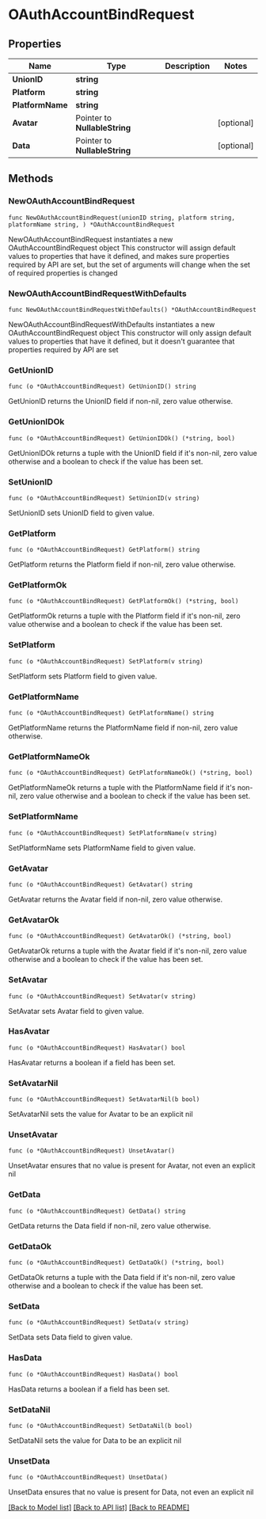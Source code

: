 # OAuthAccountBindRequest

## Properties

Name | Type | Description | Notes
------------ | ------------- | ------------- | -------------
**UnionID** | **string** |  | 
**Platform** | **string** |  | 
**PlatformName** | **string** |  | 
**Avatar** | Pointer to **NullableString** |  | [optional] 
**Data** | Pointer to **NullableString** |  | [optional] 

## Methods

### NewOAuthAccountBindRequest

`func NewOAuthAccountBindRequest(unionID string, platform string, platformName string, ) *OAuthAccountBindRequest`

NewOAuthAccountBindRequest instantiates a new OAuthAccountBindRequest object
This constructor will assign default values to properties that have it defined,
and makes sure properties required by API are set, but the set of arguments
will change when the set of required properties is changed

### NewOAuthAccountBindRequestWithDefaults

`func NewOAuthAccountBindRequestWithDefaults() *OAuthAccountBindRequest`

NewOAuthAccountBindRequestWithDefaults instantiates a new OAuthAccountBindRequest object
This constructor will only assign default values to properties that have it defined,
but it doesn't guarantee that properties required by API are set

### GetUnionID

`func (o *OAuthAccountBindRequest) GetUnionID() string`

GetUnionID returns the UnionID field if non-nil, zero value otherwise.

### GetUnionIDOk

`func (o *OAuthAccountBindRequest) GetUnionIDOk() (*string, bool)`

GetUnionIDOk returns a tuple with the UnionID field if it's non-nil, zero value otherwise
and a boolean to check if the value has been set.

### SetUnionID

`func (o *OAuthAccountBindRequest) SetUnionID(v string)`

SetUnionID sets UnionID field to given value.


### GetPlatform

`func (o *OAuthAccountBindRequest) GetPlatform() string`

GetPlatform returns the Platform field if non-nil, zero value otherwise.

### GetPlatformOk

`func (o *OAuthAccountBindRequest) GetPlatformOk() (*string, bool)`

GetPlatformOk returns a tuple with the Platform field if it's non-nil, zero value otherwise
and a boolean to check if the value has been set.

### SetPlatform

`func (o *OAuthAccountBindRequest) SetPlatform(v string)`

SetPlatform sets Platform field to given value.


### GetPlatformName

`func (o *OAuthAccountBindRequest) GetPlatformName() string`

GetPlatformName returns the PlatformName field if non-nil, zero value otherwise.

### GetPlatformNameOk

`func (o *OAuthAccountBindRequest) GetPlatformNameOk() (*string, bool)`

GetPlatformNameOk returns a tuple with the PlatformName field if it's non-nil, zero value otherwise
and a boolean to check if the value has been set.

### SetPlatformName

`func (o *OAuthAccountBindRequest) SetPlatformName(v string)`

SetPlatformName sets PlatformName field to given value.


### GetAvatar

`func (o *OAuthAccountBindRequest) GetAvatar() string`

GetAvatar returns the Avatar field if non-nil, zero value otherwise.

### GetAvatarOk

`func (o *OAuthAccountBindRequest) GetAvatarOk() (*string, bool)`

GetAvatarOk returns a tuple with the Avatar field if it's non-nil, zero value otherwise
and a boolean to check if the value has been set.

### SetAvatar

`func (o *OAuthAccountBindRequest) SetAvatar(v string)`

SetAvatar sets Avatar field to given value.

### HasAvatar

`func (o *OAuthAccountBindRequest) HasAvatar() bool`

HasAvatar returns a boolean if a field has been set.

### SetAvatarNil

`func (o *OAuthAccountBindRequest) SetAvatarNil(b bool)`

 SetAvatarNil sets the value for Avatar to be an explicit nil

### UnsetAvatar
`func (o *OAuthAccountBindRequest) UnsetAvatar()`

UnsetAvatar ensures that no value is present for Avatar, not even an explicit nil
### GetData

`func (o *OAuthAccountBindRequest) GetData() string`

GetData returns the Data field if non-nil, zero value otherwise.

### GetDataOk

`func (o *OAuthAccountBindRequest) GetDataOk() (*string, bool)`

GetDataOk returns a tuple with the Data field if it's non-nil, zero value otherwise
and a boolean to check if the value has been set.

### SetData

`func (o *OAuthAccountBindRequest) SetData(v string)`

SetData sets Data field to given value.

### HasData

`func (o *OAuthAccountBindRequest) HasData() bool`

HasData returns a boolean if a field has been set.

### SetDataNil

`func (o *OAuthAccountBindRequest) SetDataNil(b bool)`

 SetDataNil sets the value for Data to be an explicit nil

### UnsetData
`func (o *OAuthAccountBindRequest) UnsetData()`

UnsetData ensures that no value is present for Data, not even an explicit nil

[[Back to Model list]](../README.md#documentation-for-models) [[Back to API list]](../README.md#documentation-for-api-endpoints) [[Back to README]](../README.md)


